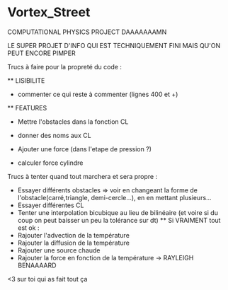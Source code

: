 # Vortex_Street
COMPUTATIONAL PHYSICS PROJECT DAAAAAAAMN

LE SUPER PROJET D'INFO QUI EST TECHNIQUEMENT FINI MAIS QU'ON PEUT ENCORE PIMPER


Trucs à faire pour la propreté du code :

** LISIBILITE
 * commenter ce qui reste à commenter (lignes 400 et +)
 
** FEATURES
 * Mettre l'obstacles dans la fonction CL
 * donner des noms aux CL
 
 * Ajouter une force (dans l'etape de pression ?)

 * calculer force cylindre

Trucs à tenter quand tout marchera et sera propre :
 * Essayer différents obstacles => voir en changeant la forme de l'obstacle(carré,triangle, demi-cercle...), en en mettant plusieurs...
 * Essayer différentes CL
 * Tenter une interpolation bicubique au lieu de bilinéaire (et voire si du coup on peut baisser un peu la tolérance sur dt)
 ** Si VRAIMENT tout est ok :
  * Rajouter l'advection de la température
  * Rajouter la diffusion de la température
  * Rajouter une source chaude
  * Rajouter la force en fonction de la température -> RAYLEIGH BENAAAARD

<3 sur toi qui as fait tout ça
